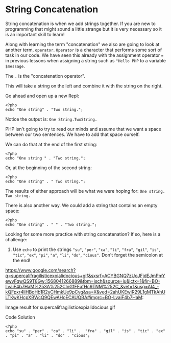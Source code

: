 # String Concatenation
String concatenation is when we add strings together. If you are new to programming that might sound a little strange but it is very necessary so it is an important skill to learn!

Along with learning the term "concatenation" we also are going to look at another term, `operator`. `Operator` is a character that performs some sort of task in our code. We have seen this already with the assignment operator `=` in previous lessons when assigning a string such as `"Hello PHP` to a variable `$message`.

 The `.` is the "concatenation operator". 

This will take a string on the left and combine it with the string on the right.

Go ahead and open up a new Repl:
```
<?php
echo "One string" . "Two string.";
```

Notice the output is: `One String.TwoString.` 

PHP isn't going to try to read our minds and assume that we want a space between our two sentences. We have to add that space ourself. 

We can do that at the end of the first string:
```
<?php
echo "One string " . "Two string.";
```

Or, at the beginning of the second string:
```
<?php
echo "One string" . " Two string.";
```

The results of either approach will be what we were hoping for: `One string. Two string.`

There is also another way. We could add a string that contains an empty space:

```
<?php
echo "One string" . " " . "Two string.";
```
 
Looking for some more practice with string concatenation? If so, here is a challenge: 

1. Use `echo` to print the strings `"su"`, `"per"`, `"ca"`, `"li"`, `"fra"`, `"gil"`, `"is"`, `"tic"`, `"ex"`, `"pi"`, `"a"`, `"li"`, `"do"`, `"cious"`. Don't forget the semicolon at the end!

https://www.google.com/search?q=supercalifragilisticexpialidocious+gif&sxsrf=ACYBGNQ7zUoJFjdEJmPmYewvFqwQS9T8Gw:1568041266889&tbm=isch&source=iu&ictx=1&fir=BO-LvaiF4b7HaM%253A%252ClnGfFEafHc9TNM%252C_&vet=1&usg=AI4_-kQFpxr4liHBoHb1R2yCHmkUe9pCvg&sa=X&ved=2ahUKEwiR29L1gMTkAhULTKwKHcpXBWcQ9QEwAHoECAUQBA#imgrc=BO-LvaiF4b7HaM:

Image result for supercalifragilisticexpialidocious gif

Code Solution
```
<?php
echo "su" . "per" . "ca" . "li" .  "fra" . "gil" . "is" . "tic" . "ex" . "pi" . "a" . "li" . "do" . "cious";
```